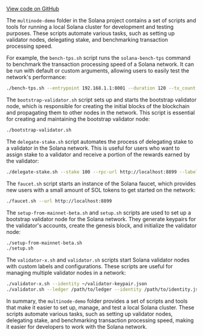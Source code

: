 [View code on GitHub](https://github.com/solana-labs/solana/tree/master/na/multinode-demo)

The `multinode-demo` folder in the Solana project contains a set of scripts and tools for running a local Solana cluster for development and testing purposes. These scripts automate various tasks, such as setting up validator nodes, delegating stake, and benchmarking transaction processing speed.

For example, the `bench-tps.sh` script runs the `solana-bench-tps` command to benchmark the transaction processing speed of a Solana network. It can be run with default or custom arguments, allowing users to easily test the network's performance:

```bash
./bench-tps.sh --entrypoint 192.168.1.1:8001 --duration 120 --tx_count 100000
```

The `bootstrap-validator.sh` script sets up and starts the bootstrap validator node, which is responsible for creating the initial blocks of the blockchain and propagating them to other nodes in the network. This script is essential for creating and maintaining the bootstrap validator node:

```bash
./bootstrap-validator.sh
```

The `delegate-stake.sh` script automates the process of delegating stake to a validator in the Solana network. This is useful for users who want to assign stake to a validator and receive a portion of the rewards earned by the validator:

```bash
./delegate-stake.sh --stake 100 --rpc-url http://localhost:8899 --label my-validator
```

The `faucet.sh` script starts an instance of the Solana faucet, which provides new users with a small amount of SOL tokens to get started on the network:

```bash
./faucet.sh --url http://localhost:8899
```

The `setup-from-mainnet-beta.sh` and `setup.sh` scripts are used to set up a bootstrap validator node for the Solana network. They generate keypairs for the validator's accounts, create the genesis block, and initialize the validator node:

```bash
./setup-from-mainnet-beta.sh
./setup.sh
```

The `validator-x.sh` and `validator.sh` scripts start Solana validator nodes with custom labels and configurations. These scripts are useful for managing multiple validator nodes in a network:

```bash
./validator-x.sh --identity ~/validator-keypair.json
./validator.sh --ledger /path/to/ledger --identity /path/to/identity.json --vote-account /path/to/vote-account.json --entrypoint entrypoint_hostname
```

In summary, the `multinode-demo` folder provides a set of scripts and tools that make it easier to set up, manage, and test a local Solana cluster. These scripts automate various tasks, such as setting up validator nodes, delegating stake, and benchmarking transaction processing speed, making it easier for developers to work with the Solana network.
